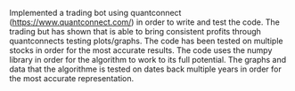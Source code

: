 Implemented a trading bot using quantconnect (https://www.quantconnect.com/) in order to write and test the code. The trading but has shown that is able to bring consistent profits through quantconnects testing plots/graphs. The code has been tested on multiple stocks in order for the most accurate results. The code uses the numpy library in order for the algorithm to work to its full potential. The graphs and data that the algorithme is tested on dates back multiple years in order for the most accurate representation. 